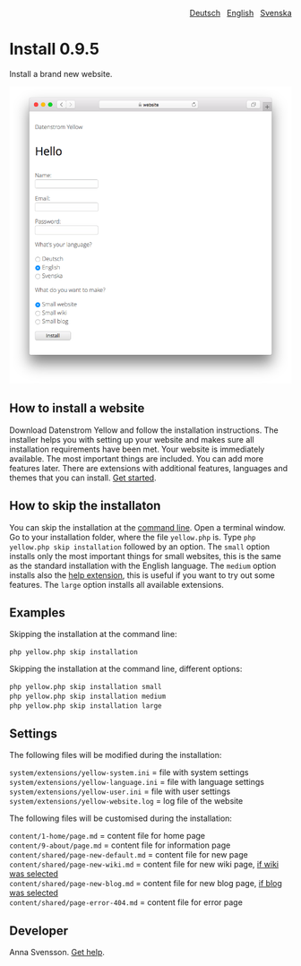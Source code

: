 <p align="right"><a href="README-de.md">Deutsch</a> &nbsp; <a href="README.md">English</a> &nbsp; <a href="README-sv.md">Svenska</a></p>

# Install 0.9.5

Install a brand new website.

<p align="center"><img src="SCREENSHOT.png" alt="Screenshot"></p>

## How to install a website

Download Datenstrom Yellow and follow the installation instructions. The installer helps you with setting up your website and makes sure all installation requirements have been met. Your website is immediately available. The most important things are included. You can add more features later. There are extensions with additional features, languages and themes that you can install. [Get started](https://datenstrom.se/yellow/help/how-to-get-started).

## How to skip the installaton

You can skip the installation at the [command line](https://github.com/annaesvensson/yellow-core). Open a terminal window. Go to your installation folder, where the file `yellow.php` is. Type `php yellow.php skip installation` followed by an option. The `small` option installs only the most important things for small websites, this is the same as the standard installation with the English language. The `medium` option installs also the [help extension](https://github.com/annaesvensson/yellow-help), this is useful if you want to try out some features. The `large` option installs all available extensions.

## Examples

Skipping the installation at the command line:

`php yellow.php skip installation`  

Skipping the installation at the command line, different options:

`php yellow.php skip installation small`  
`php yellow.php skip installation medium`  
`php yellow.php skip installation large`  

## Settings

The following files will be modified during the installation:

`system/extensions/yellow-system.ini` = file with system settings  
`system/extensions/yellow-language.ini` = file with language settings  
`system/extensions/yellow-user.ini` = file with user settings  
`system/extensions/yellow-website.log` = log file of the website  

The following files will be customised during the installation:

`content/1-home/page.md` = content file for home page  
`content/9-about/page.md` = content file for information page  
`content/shared/page-new-default.md` = content file for new page  
`content/shared/page-new-wiki.md` = content file for new wiki page, [if wiki was selected](https://github.com/annaesvensson/yellow-wiki)  
`content/shared/page-new-blog.md` = content file for new blog page, [if blog was selected](https://github.com/annaesvensson/yellow-blog)  
`content/shared/page-error-404.md` = content file for error page  

## Developer

Anna Svensson. [Get help](https://datenstrom.se/yellow/help/).
